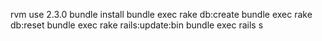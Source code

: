 rvm use 2.3.0
bundle install
bundle exec rake db:create
bundle exec rake db:reset
bundle exec rake rails:update:bin
bundle exec rails s